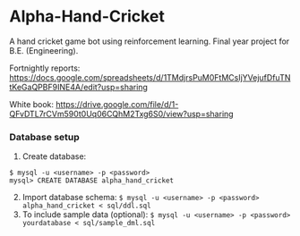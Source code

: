 # Alpha-Hand-Cricket
A hand cricket game bot using reinforcement learning. Final year project for B.E. (Engineering).

Fortnightly reports: https://docs.google.com/spreadsheets/d/1TMdjrsPuM0FtMCsIjYVejufDfuTNtKeGaQPBF9INE4A/edit?usp=sharing

White book: https://drive.google.com/file/d/1-QFvDTL7rCVm590t0Uq06CQhM2Txg6S0/view?usp=sharing

### Database setup
1. Create database:
```
$ mysql -u <username> -p <password>
mysql> CREATE DATABASE alpha_hand_cricket
```
2. Import database schema:
`$ mysql -u <username> -p <password> alpha_hand_cricket < sql/ddl.sql`
3. To include sample data (optional):
`$ mysql -u <username> -p <password> yourdatabase < sql/sample_dml.sql`
